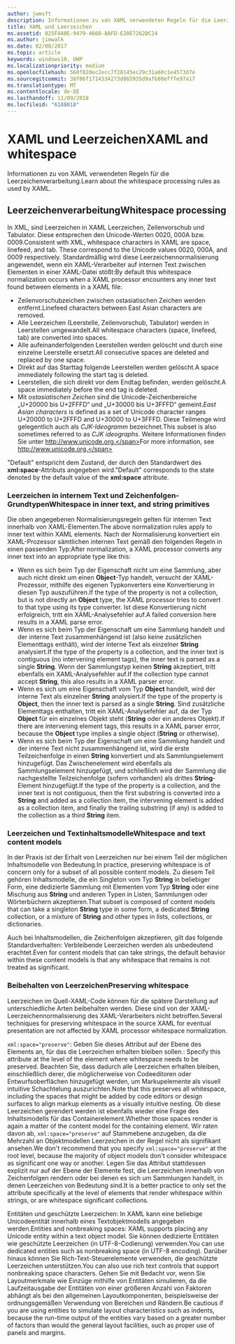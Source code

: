 ```yaml
---
author: jwmsft
description: Informationen zu von XAML verwendeten Regeln für die Leerzeichenverarbeitung.
title: XAML und Leerzeichen
ms.assetid: 025F4A8E-9479-4668-8AFD-E20E7262DC24
ms.author: jimwalk
ms.date: 02/08/2017
ms.topic: article
keywords: windows10, UWP
ms.localizationpriority: medium
ms.openlocfilehash: 560f820ec2ecc7f28145ec29c31a60c1e4573d7e
ms.sourcegitcommit: 38f06f1714334273d865935d9afb80efffe97a17
ms.translationtype: MT
ms.contentlocale: de-DE
ms.lasthandoff: 11/09/2018
ms.locfileid: "6188018"
---
```

# <a name="xaml-and-whitespace"></a><span data-ttu-id="231eb-104">XAML und Leerzeichen</span><span class="sxs-lookup"><span data-stu-id="231eb-104">XAML and whitespace</span></span>


<span data-ttu-id="231eb-105">Informationen zu von XAML verwendeten Regeln für die Leerzeichenverarbeitung.</span><span class="sxs-lookup"><span data-stu-id="231eb-105">Learn about the whitespace processing rules as used by XAML.</span></span>

## <a name="whitespace-processing"></a><span data-ttu-id="231eb-106">Leerzeichenverarbeitung</span><span class="sxs-lookup"><span data-stu-id="231eb-106">Whitespace processing</span></span>

<span data-ttu-id="231eb-107">In XML, sind Leerzeichen in XAML Leerzeichen, Zeilenvorschub und Tabulator. Diese entsprechen den Unicode-Werten 0020, 000A bzw. 0009.</span><span class="sxs-lookup"><span data-stu-id="231eb-107">Consistent with XML, whitespace characters in XAML are space, linefeed, and tab. These correspond to the Unicode values 0020, 000A, and 0009 respectively.</span></span> <span data-ttu-id="231eb-108">Standardmäßig wird diese Leerzeichennormalisierung angewendet, wenn ein XAML-Verarbeiter auf internen Text zwischen Elementen in einer XAML-Datei stößt:</span><span class="sxs-lookup"><span data-stu-id="231eb-108">By default this whitespace normalization occurs when a XAML processor encounters any inner text found between elements in a XAML file:</span></span>

-   <span data-ttu-id="231eb-109">Zeilenvorschubzeichen zwischen ostasiatischen Zeichen werden entfernt.</span><span class="sxs-lookup"><span data-stu-id="231eb-109">Linefeed characters between East Asian characters are removed.</span></span>
-   <span data-ttu-id="231eb-110">Alle Leerzeichen (Leerstelle, Zeilenvorschub, Tabulator) werden in Leerstellen umgewandelt.</span><span class="sxs-lookup"><span data-stu-id="231eb-110">All whitespace characters (space, linefeed, tab) are converted into spaces.</span></span>
-   <span data-ttu-id="231eb-111">Alle aufeinanderfolgenden Leerstellen werden gelöscht und durch eine einzelne Leerstelle ersetzt.</span><span class="sxs-lookup"><span data-stu-id="231eb-111">All consecutive spaces are deleted and replaced by one space.</span></span>
-   <span data-ttu-id="231eb-112">Direkt auf das Starttag folgende Leerstellen werden gelöscht.</span><span class="sxs-lookup"><span data-stu-id="231eb-112">A space immediately following the start tag is deleted.</span></span>
-   <span data-ttu-id="231eb-113">Leerstellen, die sich direkt vor dem Endtag befinden, werden gelöscht.</span><span class="sxs-lookup"><span data-stu-id="231eb-113">A space immediately before the end tag is deleted.</span></span>
-   <span data-ttu-id="231eb-114">Mit *ostasiatischen Zeichen* sind die Unicode-Zeichenbereiche „U+20000 bis U+2FFFD“ und „U+30000 bis U+3FFFD“ gemeint.</span><span class="sxs-lookup"><span data-stu-id="231eb-114">*East Asian characters* is defined as a set of Unicode character ranges U+20000 to U+2FFFD and U+30000 to U+3FFFD.</span></span> <span data-ttu-id="231eb-115">Diese Teilmenge wird gelegentlich auch als *CJK-Ideogramm* bezeichnet.</span><span class="sxs-lookup"><span data-stu-id="231eb-115">This subset is also sometimes referred to as *CJK ideographs*.</span></span> <span data-ttu-id="231eb-116">Weitere Informationen finden Sie unter http://www.unicode.org.</span><span class="sxs-lookup"><span data-stu-id="231eb-116">For more information, see http://www.unicode.org.</span></span>

<span data-ttu-id="231eb-117">"Default" entspricht dem Zustand, der durch den Standardwert des **xml:space**-Attributs angegeben wird.</span><span class="sxs-lookup"><span data-stu-id="231eb-117">"Default" corresponds to the state denoted by the default value of the **xml:space** attribute.</span></span>

### <a name="whitespace-in-inner-text-and-string-primitives"></a><span data-ttu-id="231eb-118">Leerzeichen in internem Text und Zeichenfolgen-Grundtypen</span><span class="sxs-lookup"><span data-stu-id="231eb-118">Whitespace in inner text, and string primitives</span></span>

<span data-ttu-id="231eb-119">Die oben angegebenen Normalisierungsregeln gelten für internen Text innerhalb von XAML-Elementen.</span><span class="sxs-lookup"><span data-stu-id="231eb-119">The above normalization rules apply to inner text within XAML elements.</span></span> <span data-ttu-id="231eb-120">Nach der Normalisierung konvertiert ein XAML-Prozessor sämtlichen internen Text gemäß den folgenden Regeln in einen passenden Typ:</span><span class="sxs-lookup"><span data-stu-id="231eb-120">After normalization, a XAML processor converts any inner text into an appropriate type like this:</span></span>

-   <span data-ttu-id="231eb-121">Wenn es sich beim Typ der Eigenschaft nicht um eine Sammlung, aber auch nicht direkt um einen **Object**-Typ handelt, versucht der XAML-Prozessor, mithilfe des eigenen Typkonverters eine Konvertierung in diesen Typ auszuführen.</span><span class="sxs-lookup"><span data-stu-id="231eb-121">If the type of the property is not a collection, but is not directly an **Object** type, the XAML processor tries to convert to that type using its type converter.</span></span> <span data-ttu-id="231eb-122">Ist diese Konvertierung nicht erfolgreich, tritt ein XAML-Analysefehler auf.</span><span class="sxs-lookup"><span data-stu-id="231eb-122">A failed conversion here results in a XAML parse error.</span></span>
-   <span data-ttu-id="231eb-123">Wenn es sich beim Typ der Eigenschaft um eine Sammlung handelt und der interne Text zusammenhängend ist (also keine zusätzlichen Elementtags enthält), wird der interne Text als einzelner **String** analysiert.</span><span class="sxs-lookup"><span data-stu-id="231eb-123">If the type of the property is a collection, and the inner text is contiguous (no intervening element tags), the inner text is parsed as a single **String**.</span></span> <span data-ttu-id="231eb-124">Wenn der Sammlungstyp keinen **String** akzeptiert, tritt ebenfalls ein XAML-Analysefehler auf.</span><span class="sxs-lookup"><span data-stu-id="231eb-124">If the collection type cannot accept **String**, this also results in a XAML parser error.</span></span>
-   <span data-ttu-id="231eb-125">Wenn es sich um eine Eigenschaft vom Typ **Object** handelt, wird der interne Text als einzelner **String** analysiert.</span><span class="sxs-lookup"><span data-stu-id="231eb-125">If the type of the property is **Object**, then the inner text is parsed as a single **String**.</span></span> <span data-ttu-id="231eb-126">Sind zusätzliche Elementtags enthalten, tritt ein XAML-Analysefehler auf, da der Typ **Object** für ein einzelnes Objekt steht (**String** oder ein anderes Objekt).</span><span class="sxs-lookup"><span data-stu-id="231eb-126">If there are intervening element tags, this results in a XAML parser error, because the **Object** type implies a single object (**String** or otherwise).</span></span>
-   <span data-ttu-id="231eb-127">Wenn es sich beim Typ der Eigenschaft um eine Sammlung handelt und der interne Text nicht zusammenhängend ist, wird die erste Teilzeichenfolge in einen **String** konvertiert und als Sammlungselement hinzugefügt. Das Zwischenelement wird ebenfalls als Sammlungselement hinzugefügt, und schließlich wird der Sammlung die nachgestellte Teilzeichenfolge (sofern vorhanden) als drittes **String**-Element hinzugefügt.</span><span class="sxs-lookup"><span data-stu-id="231eb-127">If the type of the property is a collection, and the inner text is not contiguous, then the first substring is converted into a **String** and added as a collection item, the intervening element is added as a collection item, and finally the trailing substring (if any) is added to the collection as a third **String** item.</span></span>

### <a name="whitespace-and-text-content-models"></a><span data-ttu-id="231eb-128">Leerzeichen und Textinhaltsmodelle</span><span class="sxs-lookup"><span data-stu-id="231eb-128">Whitespace and text content models</span></span>

<span data-ttu-id="231eb-129">In der Praxis ist der Erhalt von Leerzeichen nur bei einem Teil der möglichen Inhaltsmodelle von Bedeutung.</span><span class="sxs-lookup"><span data-stu-id="231eb-129">In practice, preserving whitespace is of concern only for a subset of all possible content models.</span></span> <span data-ttu-id="231eb-130">Zu diesem Teil gehören Inhaltsmodelle, die ein Singleton vom Typ **String** in beliebiger Form, eine dedizierte Sammlung mit Elementen vom Typ **String** oder eine Mischung aus **String** und anderen Typen in Listen, Sammlungen oder Wörterbüchern akzeptieren.</span><span class="sxs-lookup"><span data-stu-id="231eb-130">That subset is composed of content models that can take a singleton **String** type in some form, a dedicated **String** collection, or a mixture of **String** and other types in lists, collections, or dictionaries.</span></span>

<span data-ttu-id="231eb-131">Auch bei Inhaltsmodellen, die Zeichenfolgen akzeptieren, gilt das folgende Standardverhalten: Verbleibende Leerzeichen werden als unbedeutend erachtet.</span><span class="sxs-lookup"><span data-stu-id="231eb-131">Even for content models that can take strings, the default behavior within these content models is that any whitespace that remains is not treated as significant.</span></span>

### <a name="preserving-whitespace"></a><span data-ttu-id="231eb-132">Beibehalten von Leerzeichen</span><span class="sxs-lookup"><span data-stu-id="231eb-132">Preserving whitespace</span></span>

<span data-ttu-id="231eb-133">Leerzeichen im Quell-XAML-Code können für die spätere Darstellung auf unterschiedliche Arten beibehalten werden. Diese sind von der XAML-Leerzeichennormalisierung des XAML-Verarbeiters nicht betroffen.</span><span class="sxs-lookup"><span data-stu-id="231eb-133">Several techniques for preserving whitespace in the source XAML for eventual presentation are not affected by XAML processor whitespace normalization.</span></span>

`xml:space="preserve"`<span data-ttu-id="231eb-134">: Geben Sie dieses Attribut auf der Ebene des Elements an, für das die Leerzeichen erhalten bleiben sollen.</span><span class="sxs-lookup"><span data-stu-id="231eb-134">: Specify this attribute at the level of the element where whitespace needs to be preserved.</span></span> <span data-ttu-id="231eb-135">Beachten Sie, dass dadurch alle Leerzeichen erhalten bleiben, einschließlich derer, die möglicherweise von Codeeditoren oder Entwurfsoberflächen hinzugefügt werden, um Markupelemente als visuell intuitive Schachtelung auszurichten.</span><span class="sxs-lookup"><span data-stu-id="231eb-135">Note that this preserves all whitespace, including the spaces that might be added by code editors or design surfaces to align markup elements as a visually intuitive nesting.</span></span> <span data-ttu-id="231eb-136">Ob diese Leerzeichen gerendert werden ist ebenfalls wieder eine Frage des Inhaltsmodells für das Containerelement.</span><span class="sxs-lookup"><span data-stu-id="231eb-136">Whether those spaces render is again a matter of the content model for the containing element.</span></span> <span data-ttu-id="231eb-137">Wir raten davon ab, `xml:space="preserve"` auf Stammebene anzugeben, da die Mehrzahl an Objektmodellen Leerzeichen in der Regel nicht als signifikant ansehen.</span><span class="sxs-lookup"><span data-stu-id="231eb-137">We don't recommend that you specify `xml:space="preserve"` at the root level, because the majority of object models don't consider whitespace as significant one way or another.</span></span> <span data-ttu-id="231eb-138">Legen Sie das Attribut stattdessen explizit nur auf der Ebene der Elemente fest, die Leerzeichen innerhalb von Zeichenfolgen rendern oder bei denen es sich um Sammlungen handelt, in denen Leerzeichen von Bedeutung sind.</span><span class="sxs-lookup"><span data-stu-id="231eb-138">It is a better practice to only set the attribute specifically at the level of elements that render whitespace within strings, or are whitespace significant collections.</span></span>

<span data-ttu-id="231eb-139">Entitäten und geschützte Leerzeichen: In XAML kann eine beliebige Unicodeentität innerhalb eines Textobjektmodells angegeben werden.</span><span class="sxs-lookup"><span data-stu-id="231eb-139">Entities and nonbreaking spaces: XAML supports placing any Unicode entity within a text object model.</span></span> <span data-ttu-id="231eb-140">Sie können dedizierte Entitäten wie geschützte Leerzeichen (in UTF-8-Codierung) verwenden.</span><span class="sxs-lookup"><span data-stu-id="231eb-140">You can use dedicated entities such as nonbreaking space (in UTF-8 encoding).</span></span> <span data-ttu-id="231eb-141">Darüber hinaus können Sie Rich-Text-Steuerelemente verwenden, die geschützte Leerzeichen unterstützen.</span><span class="sxs-lookup"><span data-stu-id="231eb-141">You can also use rich text controls that support nonbreaking space characters.</span></span> <span data-ttu-id="231eb-142">Gehen Sie mit Bedacht vor, wenn Sie Layoutmerkmale wie Einzüge mithilfe von Entitäten simulieren, da die Laufzeitausgabe der Entitäten von einer größeren Anzahl von Faktoren abhängt als bei den allgemeinen Layoutkomponenten, beispielsweise der ordnungsgemäßen Verwendung von Bereichen und Rändern.</span><span class="sxs-lookup"><span data-stu-id="231eb-142">Be cautious if you are using entities to simulate layout characteristics such as indents, because the run-time output of the entities vary based on a greater number of factors than would the general layout facilities, such as proper use of panels and margins.</span></span>

